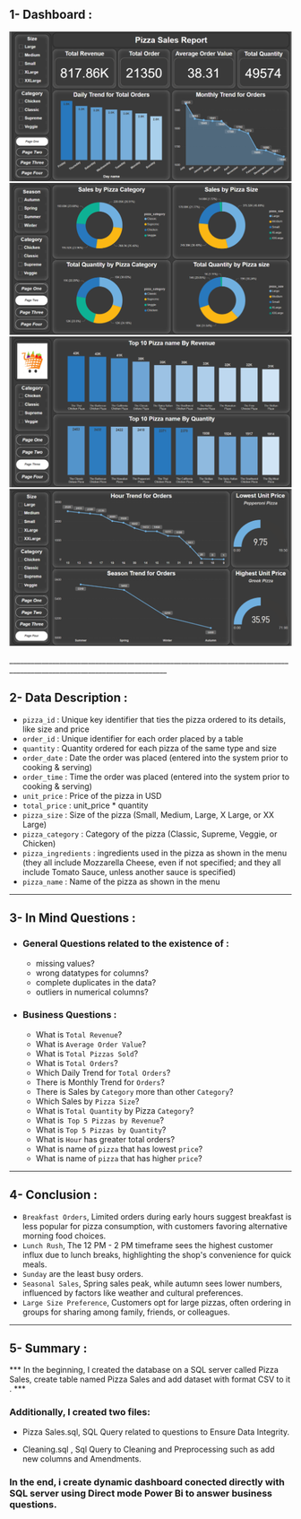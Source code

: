 ## 1- Dashboard :
</p>
  <p float="left">
  <img src='Dashboard\Screen one.png'/>
  <img src='Dashboard\Screen two.png'/>
  <img src='Dashboard\Screen three.png'/>
  <img src='Dashboard\Screen four.png'/>
</p>
__________________________________________________________________________________________________________________________

## 2- Data Description :
- `pizza_id` : Unique key identifier that ties the pizza ordered to its details, like size and price
- `order_id` : Unique identifier for each order placed by a table
- `quantity` : Quantity ordered for each pizza of the same type and size
- `order_date` : Date the order was placed (entered into the system prior to cooking & serving)
- `order_time` : Time the order was placed (entered into the system prior to cooking & serving)
- `unit_price` : Price of the pizza in USD
- `total_price` : unit_price * quantity
- `pizza_size` : Size of the pizza (Small, Medium, Large, X Large, or XX Large)
- `pizza_category` : Category of the pizza (Classic, Supreme, Veggie, or Chicken)
- `pizza_ingredients` : ingredients used in the pizza as shown in the menu (they all include Mozzarella Cheese, even if not specified; and they all include Tomato Sauce, unless another sauce is specified)
- `pizza_name` : Name of the pizza as shown in the menu

__________________________________________________________________________________________________________________________

## 3- In Mind Questions :
- ### General Questions related to the existence of :
  - missing values?
  - wrong datatypes for columns?
  - complete duplicates in the data?
  - outliers in numerical columns?
 
- ### Business Questions :
  - What is `Total Revenue`?
  - What is `Average Order Value`?
  - What is `Total Pizzas Sold`?
  - What is `Total Orders`?
  - Which Daily Trend for `Total Orders`?
  - There is Monthly Trend for `Orders`?
  - There is Sales by `Category` more than other `Category`?
  - Which Sales by `Pizza Size`?
  - What is `Total Quantity` by Pizza `Category`?
  - What is` Top 5 Pizzas by Revenue`?
  - What is `Top 5 Pizzas by Quantity`?
  - What is `Hour` has greater total orders?
  - What is name of `pizza` that has lowest `price`?
  - What is name of `pizza` that has higher `price`?
__________________________________________________________________________________________________________________________

## 4- Conclusion :
- `Breakfast Orders`, Limited orders during early hours suggest breakfast is less popular for pizza consumption, with customers favoring alternative morning food choices.
- `Lunch Rush`, The 12 PM - 2 PM timeframe sees the highest customer influx due to lunch breaks, highlighting the shop's convenience for quick meals.
- `Sunday` are the least busy orders.
- `Seasonal Sales`, Spring sales peak, while autumn sees lower numbers, influenced by factors like weather and cultural preferences.
- `Large Size Preference`, Customers opt for large pizzas, often ordering in groups for sharing among family, friends, or colleagues.
__________________________________________________________________________________________________________________________

## 5- Summary :
*** In the beginning, I created the database on a SQL server called Pizza Sales, create table named Pizza Sales and add dataset with format CSV to it . ***

### Additionally, I created two files:
  - Pizza Sales.sql, SQL Query  related to questions to Ensure Data Integrity.

  - Cleaning.sql , Sql Query to Cleaning and  Preprocessing such as add new columns and Amendments.

### In the end, i create dynamic dashboard conected directly with SQL server using Direct mode  Power Bi to answer business questions.

